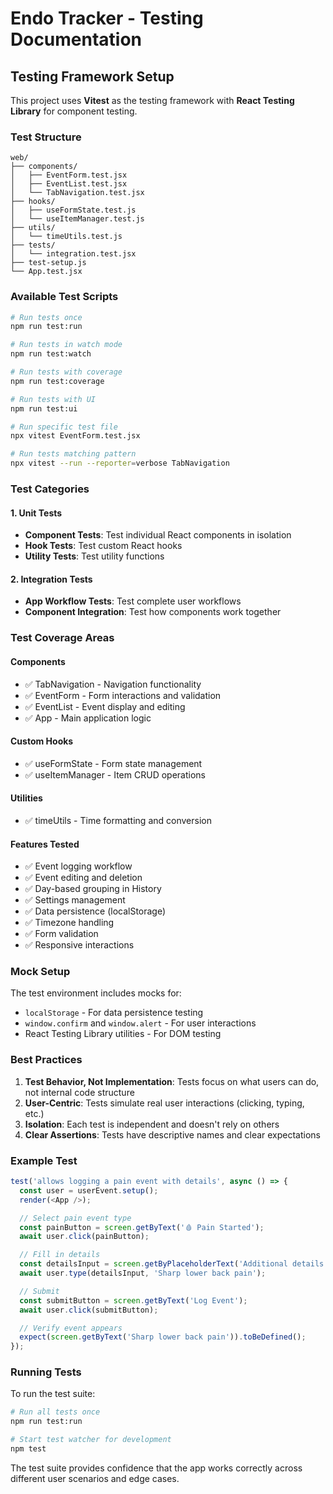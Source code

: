 # Endo Tracker - Testing Documentation

## Testing Framework Setup

This project uses **Vitest** as the testing framework with **React Testing Library** for component testing.

### Test Structure

```
web/
├── components/
│   ├── EventForm.test.jsx
│   ├── EventList.test.jsx
│   └── TabNavigation.test.jsx
├── hooks/
│   ├── useFormState.test.js
│   └── useItemManager.test.js
├── utils/
│   └── timeUtils.test.js
├── tests/
│   └── integration.test.jsx
├── test-setup.js
└── App.test.jsx
```

### Available Test Scripts

```bash
# Run tests once
npm run test:run

# Run tests in watch mode
npm run test:watch

# Run tests with coverage
npm run test:coverage

# Run tests with UI
npm run test:ui

# Run specific test file
npx vitest EventForm.test.jsx

# Run tests matching pattern
npx vitest --run --reporter=verbose TabNavigation
```

### Test Categories

#### 1. Unit Tests
- **Component Tests**: Test individual React components in isolation
- **Hook Tests**: Test custom React hooks
- **Utility Tests**: Test utility functions

#### 2. Integration Tests
- **App Workflow Tests**: Test complete user workflows
- **Component Integration**: Test how components work together

### Test Coverage Areas

#### Components
- ✅ TabNavigation - Navigation functionality
- ✅ EventForm - Form interactions and validation
- ✅ EventList - Event display and editing
- ✅ App - Main application logic

#### Custom Hooks
- ✅ useFormState - Form state management
- ✅ useItemManager - Item CRUD operations

#### Utilities
- ✅ timeUtils - Time formatting and conversion

#### Features Tested
- ✅ Event logging workflow
- ✅ Event editing and deletion
- ✅ Day-based grouping in History
- ✅ Settings management
- ✅ Data persistence (localStorage)
- ✅ Timezone handling
- ✅ Form validation
- ✅ Responsive interactions

### Mock Setup

The test environment includes mocks for:
- `localStorage` - For data persistence testing
- `window.confirm` and `window.alert` - For user interactions
- React Testing Library utilities - For DOM testing

### Best Practices

1. **Test Behavior, Not Implementation**: Tests focus on what users can do, not internal code structure
2. **User-Centric**: Tests simulate real user interactions (clicking, typing, etc.)
3. **Isolation**: Each test is independent and doesn't rely on others
4. **Clear Assertions**: Tests have descriptive names and clear expectations

### Example Test

```javascript
test('allows logging a pain event with details', async () => {
  const user = userEvent.setup();
  render(<App />);

  // Select pain event type
  const painButton = screen.getByText('🩸 Pain Started');
  await user.click(painButton);

  // Fill in details
  const detailsInput = screen.getByPlaceholderText('Additional details...');
  await user.type(detailsInput, 'Sharp lower back pain');

  // Submit
  const submitButton = screen.getByText('Log Event');
  await user.click(submitButton);

  // Verify event appears
  expect(screen.getByText('Sharp lower back pain')).toBeDefined();
});
```

### Running Tests

To run the test suite:

```bash
# Run all tests once
npm run test:run

# Start test watcher for development
npm test
```

The test suite provides confidence that the app works correctly across different user scenarios and edge cases.
